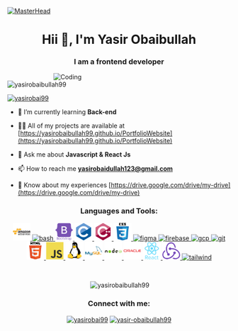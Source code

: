 [![MasterHead](https://qph.fs.quoracdn.net/main-qimg-fa7b4bdc3b2f73e749e5c2c646d4ae13)](https://yasirobaibullah99.io)

<h1 align="center">Hii 👋, I'm Yasir Obaibullah</h1>
<h3 align="center">I am a frontend developer</h3>
<img align="right" alt="Coding" width="400" src="https://i.pinimg.com/originals/02/74/20/0274207612d515f49012c87803a9e631.gif">

<p align="left"> <img src="https://komarev.com/ghpvc/?username=yasirobaibullah99&label=Profile%20views&color=0e75b6&style=flat" alt="yasirobaibullah99" /> </p>

<p align="left"> <a href="https://twitter.com/yasirobai99" target="blank"><img src="https://img.shields.io/twitter/follow/yasirobai99?logo=twitter&style=for-the-badge" alt="yasirobai99" /></a> </p>

- 🌱 I’m currently learning **Back-end**

- 👨‍💻 All of my projects are available at [https://yasirobaibullah99.github.io/PortfolioWebsite](https://yasirobaibullah99.github.io/PortfolioWebsite)

- 💬 Ask me about **Javascript & React Js**

- 📫 How to reach me **yasirobaidullah123@gmail.com**

- 📄 Know about my experiences [https://drive.google.com/drive/my-drive](https://drive.google.com/drive/my-drive)


<h3 align="center">Languages and Tools:</h3>
<p align="center"> <a href="https://aws.amazon.com" target="_blank" rel="noreferrer"> <img src="https://raw.githubusercontent.com/devicons/devicon/master/icons/amazonwebservices/amazonwebservices-original-wordmark.svg" alt="aws" width="40" height="40"/> </a> <a href="https://www.gnu.org/software/bash/" target="_blank" rel="noreferrer"> <img src="https://www.vectorlogo.zone/logos/gnu_bash/gnu_bash-icon.svg" alt="bash" width="40" height="40"/> </a> <a href="https://getbootstrap.com" target="_blank" rel="noreferrer"> <img src="https://raw.githubusercontent.com/devicons/devicon/master/icons/bootstrap/bootstrap-plain-wordmark.svg" alt="bootstrap" width="40" height="40"/> </a> <a href="https://www.cprogramming.com/" target="_blank" rel="noreferrer"> <img src="https://raw.githubusercontent.com/devicons/devicon/master/icons/c/c-original.svg" alt="c" width="40" height="40"/> </a> <a href="https://www.w3schools.com/cpp/" target="_blank" rel="noreferrer"> <img src="https://raw.githubusercontent.com/devicons/devicon/master/icons/cplusplus/cplusplus-original.svg" alt="cplusplus" width="40" height="40"/> </a> <a href="https://www.w3schools.com/css/" target="_blank" rel="noreferrer"> <img src="https://raw.githubusercontent.com/devicons/devicon/master/icons/css3/css3-original-wordmark.svg" alt="css3" width="40" height="40"/> </a> <a href="https://www.figma.com/" target="_blank" rel="noreferrer"> <img src="https://www.vectorlogo.zone/logos/figma/figma-icon.svg" alt="figma" width="40" height="40"/> </a> <a href="https://firebase.google.com/" target="_blank" rel="noreferrer"> <img src="https://www.vectorlogo.zone/logos/firebase/firebase-icon.svg" alt="firebase" width="40" height="40"/> </a> <a href="https://cloud.google.com" target="_blank" rel="noreferrer"> <img src="https://www.vectorlogo.zone/logos/google_cloud/google_cloud-icon.svg" alt="gcp" width="40" height="40"/> </a> <a href="https://git-scm.com/" target="_blank" rel="noreferrer"> <img src="https://www.vectorlogo.zone/logos/git-scm/git-scm-icon.svg" alt="git" width="40" height="40"/> </a> <a href="https://www.w3.org/html/" target="_blank" rel="noreferrer"> <img src="https://raw.githubusercontent.com/devicons/devicon/master/icons/html5/html5-original-wordmark.svg" alt="html5" width="40" height="40"/> </a> <a href="https://developer.mozilla.org/en-US/docs/Web/JavaScript" target="_blank" rel="noreferrer"> <img src="https://raw.githubusercontent.com/devicons/devicon/master/icons/javascript/javascript-original.svg" alt="javascript" width="40" height="40"/> </a> <a href="https://www.linux.org/" target="_blank" rel="noreferrer"> <img src="https://raw.githubusercontent.com/devicons/devicon/master/icons/linux/linux-original.svg" alt="linux" width="40" height="40"/> </a> <a href="https://www.mysql.com/" target="_blank" rel="noreferrer"> <img src="https://raw.githubusercontent.com/devicons/devicon/master/icons/mysql/mysql-original-wordmark.svg" alt="mysql" width="40" height="40"/> </a> <a href="https://nodejs.org" target="_blank" rel="noreferrer"> <img src="https://raw.githubusercontent.com/devicons/devicon/master/icons/nodejs/nodejs-original-wordmark.svg" alt="nodejs" width="40" height="40"/> </a> <a href="https://www.oracle.com/" target="_blank" rel="noreferrer"> <img src="https://raw.githubusercontent.com/devicons/devicon/master/icons/oracle/oracle-original.svg" alt="oracle" width="40" height="40"/> </a> <a href="https://reactjs.org/" target="_blank" rel="noreferrer"> <img src="https://raw.githubusercontent.com/devicons/devicon/master/icons/react/react-original-wordmark.svg" alt="react" width="40" height="40"/> </a> <a href="https://redux.js.org" target="_blank" rel="noreferrer"> <img src="https://raw.githubusercontent.com/devicons/devicon/master/icons/redux/redux-original.svg" alt="redux" width="40" height="40"/> </a> <a href="https://tailwindcss.com/" target="_blank" rel="noreferrer"> <img src="https://www.vectorlogo.zone/logos/tailwindcss/tailwindcss-icon.svg" alt="tailwind" width="40" height="40"/> </a> </p>
<br>
<!-- <p><img align="left" src="https://github-readme-stats.vercel.app/api/top-langs?username=yasirobaibullah99&show_icons=true&locale=en&layout=compact" alt="yasirobaibullah99" /></p> -->

 
<p align="center">&nbsp;<img align="center" src="https://github-readme-stats.vercel.app/api?username=yasirobaibullah99&show_icons=true&locale=en" alt="yasirobaibullah99" /></p>

<!-- <p><img align="center" src="https://github-readme-streak-stats.herokuapp.com/?user=yasirobaibullah99&" alt="yasirobaibullah99" /></p> -->

<h3 align="center">Connect with me:</h3>
<p align="center">
<a href="https://twitter.com/yasirobai99" target="blank"><img align="center" src="https://raw.githubusercontent.com/rahuldkjain/github-profile-readme-generator/master/src/images/icons/Social/twitter.svg" alt="yasirobai99" height="30" width="40" /></a>
<a href="https://linkedin.com/in/yasir-obaibullah99" target="blank"><img align="center" src="https://raw.githubusercontent.com/rahuldkjain/github-profile-readme-generator/master/src/images/icons/Social/linked-in-alt.svg" alt="yasir-obaibullah99" height="30" width="40" /></a>
<!-- <a href="https://www.codechef.com/users/yasir99" target="blank"><img align="center" src="https://cdn.jsdelivr.net/npm/simple-icons@3.1.0/icons/codechef.svg" alt="yasir99" height="30" width="40" /></a> -->
</p>
